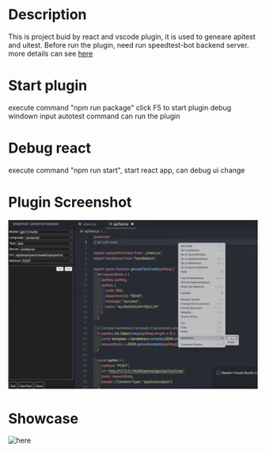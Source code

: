 # Description
This is project buid by react and vscode plugin, it is used to geneare apitest and uitest. Before run the plugin, need run speedtest-bot backend server. more details can see [here](https://github.com/SpeedTest-AI/speedtest-bot)

# Start plugin
execute command "npm run package"
click F5 to start plugin debug windown
input autotest command can run the plugin

# Debug react
execute command "npm run start", start react app, can debug ui change

# Plugin Screenshot
![plugin screenshot](https://github.com/tlqiao/speedtest/blob/main/speedtest-autotest-plugin/static/home.png)

# Showcase
![here](https://www.bilibili.com/video/BV1ky411i7qD/?vd_source=3ded1b3c4a48f2c92f768cd60a0bb913)
